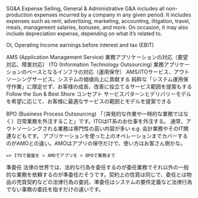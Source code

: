 

SG&A Expense
	Selling, General & Administrative
	G&A includes all non-production expenses incurred by a company in any given period. It includes expenses such as rent, advertising, marketing, accounting, litigation, travel, meals, management salaries, bonuses, and more. On occasion, it may also include depreciation expense, depending on what it’s related to.

OI, Operating Income
	earnings before interest and tax (EBIT)



AMS (Application Management Service)		業務アプリケーションの対応（要望対応、障害対応）
ITO (Information Technology Outsourcing)	業務アプリケーションのベースとなるインフラの対応（運用保守）
	AMS/ITOサービス、アウトソーシングサービス。システムの価値向上に貢献する
	純粋な「システム運用保守作業」に限定せず、お客様の成長、改善に役立てるサービス範囲を提案もする
	Follow the Sun & Best Shore コンセプト
	サービスパターンとデリバリーモデルを希望に応じて、お客様に最適なサービスの範囲とモデルを提案できる
	
BPO (Business Process Outsourcing)			「（突発的な作業や一時的な業務ではなく）日常業務を外注すること」です。ITOはIT系のお仕事を外注する。
	通常、アウトソーシングされる業務は専門性の高い内容が多い
	e.g. 会計業務やそのIT関連などもです。
	アプリケーションを使った上のオペレーションまでカバーするのがAMOとの違い。AMOはアプリの保守だけで、使い方はお客さん側かな。

	=> ITOで基盤を > AMOでアプリを > BPOで業務まで

準委任	法律の世界では、法的な行為を委任するのが委任業務でそれ以外の一般的な業務を依頼するのが準委任だそうです。契約上の性質は同じで、委任とは物品の売買契約などの法律行為の委託、準委任はシステムの要件定義など法律行為でない事務の委託を指すだけの違いです。

